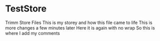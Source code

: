 # TestStore
Trimm Store Files
This is my storey and how this file came to life
This is more changes a few minutes later
Here it is again with no wrap
So this is where I add my comments
